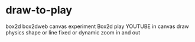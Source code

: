# draw-to-play
box2d box2dweb canvas experiment
Box2d play YOUTUBE in canvas
draw physics shape or line fixed or dynamic
zoom in and out
